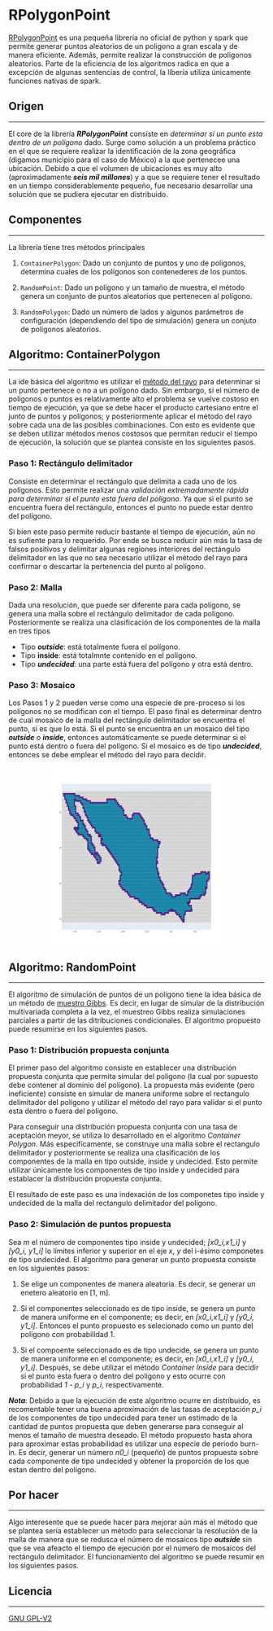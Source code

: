 # RPolygonPoint

[RPolygonPoint](https://github.com/jodac2/rpolygonpoint.git) es una pequeña librería no oficial de python y spark que permite generar puntos aleatorios de un poligono a gran escala y de manera eficiente. Además, permite realizar la construcción de poligonos aleatorios. Parte de la eficiencia de los algoritmos radica en que a excepción de algunas sentencias de control, la libería utiliza únicamente funciones nativas de spark.

## Origen
---

El core de la librería ***RPolygonPoint*** consiste en *determinar si un punto esta dentro de un polígono* dado. Surge como solución a un problema práctico en el que se requiere realizar la identificación de la zona geográfica (digamos municipio para el caso de México) a la que pertenecee una ubicación. Debido a que el volumen de ubicaciones es muy alto (aproximadamente ***seis mil millones***) y a que se requiere tener el resultado en un tiempo considerablemente pequeño, fue necesario desarrollar una solución que se pudiera ejecutar en distribuido. 


## Componentes
---

La librería tiene tres métodos principales

1. `ContainerPolygon`: Dado un conjunto de puntos y uno de polígonos, determina cuales de los polígonos son contenederes de los puntos.

2. `RandomPoint`: Dado un polígono y un tamaño de muestra, el método genera un conjunto de puntos aleatorios que pertenecen al polígono.

3. `RandomPolygon`: Dado un número de lados y algunos parámetros de configuración (dependiendo del tipo de simulación) genera un conjuto de polígonos aleatorios.

## Algoritmo: ContainerPolygon
---

 La ide básica del algoritmo es utilizar el [método del rayo](https://en.wikipedia.org/wiki/Point_in_polygon) para determinar si un punto pertenece o no a un polígono dado. Sin embargo, si el número de polígonos o puntos es relativamente alto el problema se vuelve costoso en tiempo de ejecución, ya que se debe hacer el producto cartesiano entre el junto de puntos y polígonos; y posteriormente aplicar el método del rayo sobre cada una de las posibles combinaciones. Con esto es evidente que se deben utilizar métodos menos costosos que permitan reducir el tiempo de ejecución, la solución que se plantea consiste en los siguientes pasos.


 ### Paso 1: Rectángulo delimitador 
 
Consiste en determinar el rectángulo que delimita a cada uno de los polígonos. Esto permite realizar una *validación extremadamente rápida para determinar si el punto esta fuera del polígono*.  Ya que si el punto se encuentra fuera del rectángulo, entonces el punto no puede estar dentro del polígono.

Si bien este paso permite reducir bastante el tiempo de ejecución, aún no es sufiente para lo requerido. Por ende se busca reducir aún más la tasa de falsos positivos y delimitar algunas regiones interiores del rectángulo delimitador en las que no sea necesarío utilizar el método del rayo para confirmar o descartar la pertenencia del punto al polígono.

### Paso 2: Malla

Dada una resolución, que puede ser diferente para cada polígono, se genera una malla sobre el rectángulo delimitador de cada polígono. Posteriormente se realiza una clásificación de los componentes de la malla en tres tipos

- Tipo ***outside***: está totalmente fuera el polígono.
- Tipo **inside**: está totalmnte contenido en el polígono.
- Tipo ***undecided***: una parte está fuera del polígono y otra está dentro.

### Paso 3: Mosaico

Los Pasos 1 y 2 pueden verse como una especie de pre-proceso si los polígonos no se modifican con el tiempo. El paso final es determinar dentro de cual mosaico de la malla del rectángulo delimitador se encuentra el punto, si es que lo está. Si el punto se encuentra en un mosaico del tipo ***outside*** o ***inside***, entonces automáticamente se puede determinar si el punto está dentro o fuera del polígono. Si el mosaico es de tipo ***undecided***, entonces se debe emplear el método del rayo para decidir.

<p align="center">
  <img src="mx_mesh.png?raw=true" alt="Mesh to México Polygon." title="Mesh to México Polygon." width="350">
</p>

## Algoritmo: RandomPoint
---

El algoritmo de simulación de puntos de un poligono tiene la idea básica de un método de [muestro Gibbs](https://en.wikipedia.org/wiki/Gibbs_sampling). Es decir, en lugar de simular de la distribución multivariada completa a la vez, el muestreo Gibbs realiza simulaciones parciales a partir de las ditribuciones condicionales. El algoritmo propuesto puede resumirse en los siguientes pasos.


### Paso 1: Distribución propuesta conjunta

El primer paso del algoritmo consiste en establecer una distribución propuesta conjunta que permita simular del poligono (la cual por supuesto debe contener al dominio del polígono). La propuesta más evidente (pero ineficiente) consiste en simular de manera uniforme sobre el rectangulo delimitador del polígono y utilizar el método del rayo para validar si el punto esta dentro o fuera del polígono. 

Para conseguir una distribución propuesta conjunta con una tasa de aceptación meyor, se utiliza lo desarrollado en el algoritmo *Container Polygon*. Más especificamente, se construye una malla sobre el rectangulo delimitador y posteriormente se realiza una clasificación de los componentes de la malla en tipo outside, inside y undecided. Esto permite utilizar únicamente los componentes de tipo inside y undecided para establacer la distribución propuesta conjunta.

El resultado de este paso es una indexación de los componetes tipo inside y undecided de la malla del rectangulo delimitador del polígono.


### Paso 2: Simulación de puntos propuesta

Sea _m_ el número de componentes tipo inside y undecided; *[x0_i,x1_i]* y *[y0_i, y1_i]* lo límites inferior y superior en el eje _x_, _y_ del i-ésimo componetes de tipo undecided. El algoritmo para generar un punto propuesta consiste en los siguientes pasos:

1. Se elige un componentes de manera aleatoria. Es decir, se generar un enetero aleatorio en [1, m].

2. Si el componentes seleccionado es de tipo inside, se genera un punto de manera uniforme en el componente; es decir, en *[x0_i,x1_i]* y *[y0_i, y1_i]*. Entonces el punto propuesto es selecionado como un punto del polígono con probabilidad 1. 

3. Si el compoente seleccionado es de tipo undecide, se genera un punto de manera uniforme en el componente; es decir, en *[x0_i,x1_i]* y *[y0_i, y1_i]*. Después, se debe utilizar el método *Container Inside* para decidir si el punto esta fuera o dentro del polígono y esto ocurre con probabilidad *1 - p_i* y *p_i*, respectivamente.

***Nota***: Debido a que la ejecución de este algoritmo ocurre en distribuido, es recomentable tener una buena aproximación de las tasas de aceptación *p_i* de los componentes de tipo undecided para tener un estimado de la cantidad de puntos propuesta que deben generarse para conseguir al menos el tamaño de muestra deseado. El método propuesto hasta ahora para aproximar estas probabilidad es utilizar una especie de periodo burn-in. Es decir, generar un número *n0_i* (pequeño) de puntos propuesta sobre cada componente de tipo undecided y obtener la proporción de los que estan dentro del polígono.


## Por hacer
---

Algo interesente que se puede hacer para mejorar aún más el método que se plantea sería establecer un método para seleccionar la resolución de la malla de manera que se redusca el número de mosaicos tipo ***outside*** sin que se vea afeacto el tiempo de ejecución por el número de mosaicos del rectángulo delimitador. El funcionamiento del algoritmo se puede resumir en los siguientes pasos.

## Licencia
---

[GNU GPL-V2](https://www.gnu.org/licenses/old-licenses/gpl-2.0.txt)
